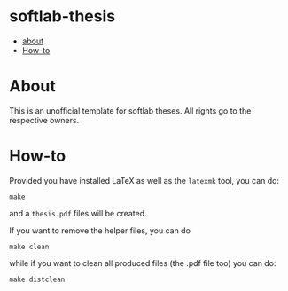 softlab-thesis
==============
* [about](#about)
* [How-to](#how-to)

# About #
This is an unofficial template for softlab theses. All rights go to the
respective owners.

# How-to #

Provided you have installed LaTeX as well as the `latexmk` tool, you can do:

```
make
```

and a `thesis.pdf` files will be created.

If you want to remove the helper files, you can do

```
make clean
```

while if you want to clean all produced files (the .pdf file too) you can do:

```
make distclean
```



